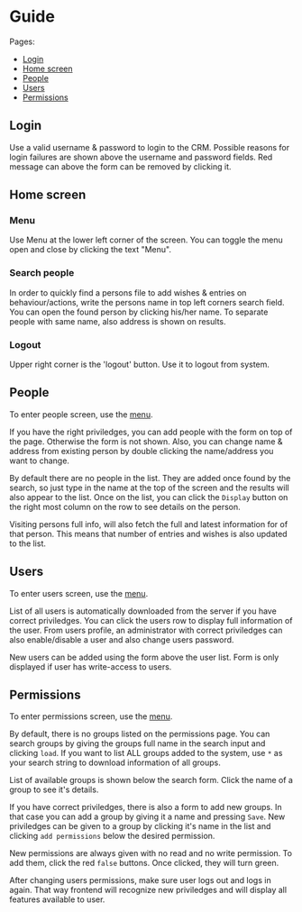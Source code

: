 # Guide

Pages:
- [Login](#login)
- [Home screen](#home-screen)
- [People](#people)
- [Users](#users)
- [Permissions](#permissions)

## Login

Use a valid username & password to login to the CRM. Possible reasons for login failures are shown above the username and password fields. Red message can above the form can be removed by clicking it. 

## Home screen

### Menu

Use Menu at the lower left corner of the screen. You can toggle the menu open and close by clicking the text "Menu". 

### Search people

In order to quickly find a persons file to add wishes & entries on behaviour/actions, write the persons name in top left corners search field. You can open the found person by clicking his/her name. To separate people with same name, also address is shown on results. 

### Logout

Upper right corner is the 'logout' button. Use it to logout from system. 

## People

To enter people screen, use the [menu](#menu). 

If you have the right priviledges, you can add people with the form on top of the page. Otherwise the form is not shown. Also, you can change name & address from existing person by double clicking the name/address you want to change. 

By default there are no people in the list. They are added once found by the search, so just type in the name at the top of the screen and the results will also appear to the list. Once on the list, you can click the `Display` button on the right most column on the row to see details on the person. 

Visiting persons full info, will also fetch the full and latest information for of that person. This means that number of entries and wishes is also updated to the list. 

## Users

To enter users screen, use the [menu](#menu).

List of all users is automatically downloaded from the server if you have correct priviledges. You can click the users row to display full information of the user. From users profile, an administrator with correct priviledges can also enable/disable a user and also change users password. 

New users can be added using the form above the user list. Form is only displayed if user has write-access to users. 

## Permissions

To enter permissions screen, use the [menu](#menu). 

By default, there is no groups listed on the permissions page. You can search groups by giving the groups full name in the search input and clicking `load`. If you want to list ALL groups added to the system, use `*` as your search string to download information of all groups. 

List of available groups is shown below the search form. Click the name of a group to see it's details. 

If you have correct priviledges, there is also a form to add new groups. In that case you can add a group by giving it a name and pressing `Save`. New priviledges can be given to a group by clicking it's name in the list and clicking `add permissions` below the desired permission. 

New permissions are always given with no read and no write permission. To add them, click the red `false` buttons. Once clicked, they will turn green. 

After changing users permissions, make sure user logs out and logs in again. That way frontend will recognize new priviledges and will display all features available to user. 
